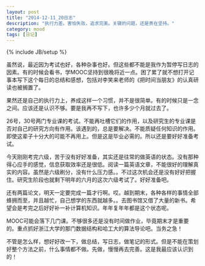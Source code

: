 ```yaml
---
layout: post
title: "2014-12-11_20日志"
description: "执行力差。害怕失败，追求完美。关键的问题，还是贵在坚持。"
category: mood
tags: [日记]
---
```

{% include JB/setup %}

虽然说，最近因为考试也好，各种杂事也好。但这些都不能是我作为暂停写日志的因素。有的时候会看书，学MOOC坚持到很晚将近一点。困了累了就不想打开记事本写下这个每日的总结和感想，包括对李笑来老师的《把时间当朋友》的认真研读也被搁置了。

果然还是自己的执行力上，养成这样一个习惯，并不是很简单。有的时候只是一念之间。应该还是认识不够。要是我再不写下，也许多少个月就过去了。

26号，30号两门专业课的考试。不能再吐槽它们的作用，以及研究生的专业课是否对自己的研究方向有作用。该遇到的，总是要解决。不能质疑任何知识的作用。即使这辈子十分大的可能不再用上。但是这是毕业必需的。所以还是要好好准备考试。

今天刚刚考完六级，苦于没有好好准备，其实还是往常的做英语的状态。没有那种得心应手的感觉，信息获取效率还是很低。阅读一篇英语文章，不能很好的理解真实的内容。虽然是六级刷分，没有什么压力感。。不过这次机会还是没有好好把握住。研究生阶段也就剩下明年的六月的这次六级考试了。好好准备吧。

还有两篇论文，明天一定要完成一篇才行啊。哎。越到期末，各种各样的事情全部蜂拥而至，并且越忙，自己想学的东西就越多。。去图书馆又借了大量的新书。希望会是考完之后好好补一补计算机知识。年年复年年都是这个状态呢。

MOOC可能会落下几门课。不够很多还是没有时间做作业，毕竟期末才是重要的。重点抓好浙江大学的那门数据结构和哈工大的算法导论吧。当务之急！

不管是怎么样，想好好改一下，做总结，写日志，做笔记的形式。但是不能在策划好整个方法之前，什么事情都不做。先做，慢慢再去完善。这是我最应该认识到的！





